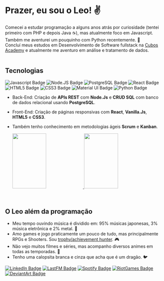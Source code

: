 # Prazer, eu sou o Leo! ✌️

Comecei a estudar programação a alguns anos atrás por curiosidade (tentei primeiro com PHP e depois Java ☕), mas atualmente foco em Javascript. Também me aventurei um pouquinho com Python recentemente. 🐍<br>
Concluí meus estudos em Desenvolvimento de Software fullstack na [Cubos Academy](https://cubos.academy/sucesso) e atualmente me aventuro em análise e tratamento de dados.
<br><br>

## Tecnologias 
![Javascript Badge](https://img.shields.io/badge/JavaScript-F7DF1E?style=for-the-badge&logo=javascript&logoColor=black)
![Node.JS Badge](https://img.shields.io/badge/Node.js-43853D?style=for-the-badge&logo=node.js&logoColor=white)
![PostgreSQL Badge](https://img.shields.io/badge/PostgreSQL-316192?style=for-the-badge&logo=postgresql&logoColor=white)
![React Badge](https://img.shields.io/badge/React-20232A?style=for-the-badge&logo=react&logoColor=61DAFB)
![HTML5 Badge](https://img.shields.io/badge/HTML5-E34F26?style=for-the-badge&logo=html5&logoColor=white)
![CSS3 Badge](https://img.shields.io/badge/CSS3-1572B6?style=for-the-badge&logo=css3&logoColor=white)
![Material UI Badge](https://img.shields.io/badge/Material--UI-0081CB?style=for-the-badge&logo=material-ui&logoColor=white)
![Python Badge](https://img.shields.io/badge/Python-14354C?style=for-the-badge&logo=python&logoColor=white)

- Back-End: Criação de **APIs REST** com **Node.Js** e **CRUD SQL** com banco de dados relacional usando **PostgreSQL**.
- Front-End: Criação de páginas responsivas com **React**, **Vanilla.Js**, **HTML5** e **CSS3**.
- Também tenho conhecimento em metodologias ágeis **Scrum** e **Kanban**.

  <a href="https://github.com/LeoFutemma">
  <img width="48%", img height="180em" src="https://github-readme-stats.vercel.app/api?username=LeoFutemma&show_icons=true&theme=react&include_all_commits=true&count_private=true"/>
  <img width="48%", img height="180em" src="https://github-readme-stats.vercel.app/api/top-langs/?username=LeoFutemma&layout=compact&langs_count=7&theme=react"/> </a>
<br>

## O Leo além da programação
- Meu tempo ouvindo música é dividido em: 95% músicas japonesas, 3% música eletrônica e 2% metal. 🎵
- Amo games e jogo praticamente um pouco de tudo, mas principalmente RPGs e Shooters. Sou [trophy/achievement hunter](https://www.exophase.com/user/Zefie/). 🎮
- Não vejo muitos filmes e séries, mas acompanho diversos animes em todas as temporadas. 🗾
- Tenho uma calopsita branca e cinza que acha que é um dragão. 🐦

[![LinkedIn Badge](https://img.shields.io/badge/LinkedIn-0077B5?style=for-the-badge&logo=linkedin&logoColor=white)](https://www.linkedin.com/in/lfutemma)
[![LastFM Badge](https://img.shields.io/badge/last.fm-D51007?style=for-the-badge&logo=last.fm&logoColor=white)](https://www.last.fm/pt/user/LunarZefie)
[![Spotify Badge](https://img.shields.io/badge/Spotify-1ED760?&style=for-the-badge&logo=spotify&logoColor=white)](https://open.spotify.com/user/unprokhrjl4uutnitlibqo1co)
[![RiotGames Badge](https://img.shields.io/badge/Riot_Games-D32936?style=for-the-badge&logo=riot-games&logoColor=white)](https://br.op.gg/summoners/br/Liella)
[![DeviantArt Badge](https://img.shields.io/badge/DeviantArt-05CC47?style=for-the-badge&logo=deviantart&logoColor=white)](https://www.deviantart.com/zefleo)
